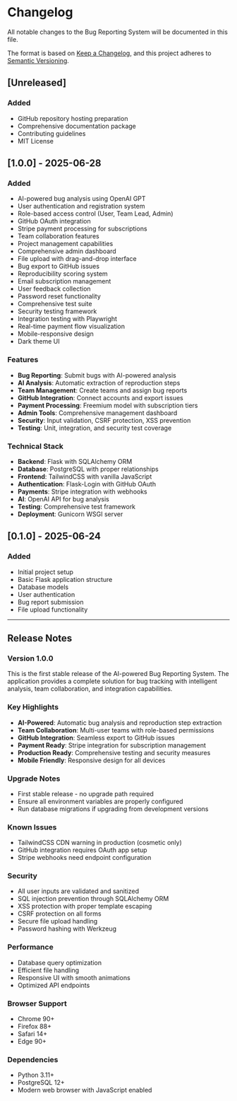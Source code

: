 # Changelog

All notable changes to the Bug Reporting System will be documented in this file.

The format is based on [Keep a Changelog](https://keepachangelog.com/en/1.0.0/),
and this project adheres to [Semantic Versioning](https://semver.org/spec/v2.0.0.html).

## [Unreleased]

### Added
- GitHub repository hosting preparation
- Comprehensive documentation package
- Contributing guidelines
- MIT License

## [1.0.0] - 2025-06-28

### Added
- AI-powered bug analysis using OpenAI GPT
- User authentication and registration system
- Role-based access control (User, Team Lead, Admin)
- GitHub OAuth integration
- Stripe payment processing for subscriptions
- Team collaboration features
- Project management capabilities
- Comprehensive admin dashboard
- File upload with drag-and-drop interface
- Bug export to GitHub issues
- Reproducibility scoring system
- Email subscription management
- User feedback collection
- Password reset functionality
- Comprehensive test suite
- Security testing framework
- Integration testing with Playwright
- Real-time payment flow visualization
- Mobile-responsive design
- Dark theme UI

### Features
- **Bug Reporting**: Submit bugs with AI-powered analysis
- **AI Analysis**: Automatic extraction of reproduction steps
- **Team Management**: Create teams and assign bug reports
- **GitHub Integration**: Connect accounts and export issues
- **Payment Processing**: Freemium model with subscription tiers
- **Admin Tools**: Comprehensive management dashboard
- **Security**: Input validation, CSRF protection, XSS prevention
- **Testing**: Unit, integration, and security test coverage

### Technical Stack
- **Backend**: Flask with SQLAlchemy ORM
- **Database**: PostgreSQL with proper relationships
- **Frontend**: TailwindCSS with vanilla JavaScript
- **Authentication**: Flask-Login with GitHub OAuth
- **Payments**: Stripe integration with webhooks
- **AI**: OpenAI API for bug analysis
- **Testing**: Comprehensive test framework
- **Deployment**: Gunicorn WSGI server

## [0.1.0] - 2025-06-24

### Added
- Initial project setup
- Basic Flask application structure
- Database models
- User authentication
- Bug report submission
- File upload functionality

---

## Release Notes

### Version 1.0.0
This is the first stable release of the AI-powered Bug Reporting System. The application provides a complete solution for bug tracking with intelligent analysis, team collaboration, and integration capabilities.

### Key Highlights
- **AI-Powered**: Automatic bug analysis and reproduction step extraction
- **Team Collaboration**: Multi-user teams with role-based permissions
- **GitHub Integration**: Seamless export to GitHub issues
- **Payment Ready**: Stripe integration for subscription management
- **Production Ready**: Comprehensive testing and security measures
- **Mobile Friendly**: Responsive design for all devices

### Upgrade Notes
- First stable release - no upgrade path required
- Ensure all environment variables are properly configured
- Run database migrations if upgrading from development versions

### Known Issues
- TailwindCSS CDN warning in production (cosmetic only)
- GitHub integration requires OAuth app setup
- Stripe webhooks need endpoint configuration

### Security
- All user inputs are validated and sanitized
- SQL injection prevention through SQLAlchemy ORM
- XSS protection with proper template escaping
- CSRF protection on all forms
- Secure file upload handling
- Password hashing with Werkzeug

### Performance
- Database query optimization
- Efficient file handling
- Responsive UI with smooth animations
- Optimized API endpoints

### Browser Support
- Chrome 90+
- Firefox 88+
- Safari 14+
- Edge 90+

### Dependencies
- Python 3.11+
- PostgreSQL 12+
- Modern web browser with JavaScript enabled